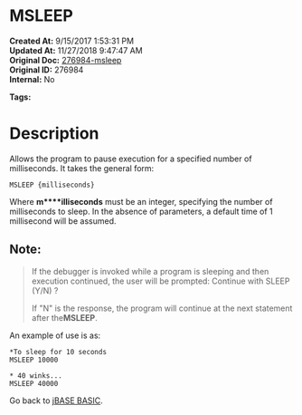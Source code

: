 # MSLEEP

**Created At:** 9/15/2017 1:53:31 PM  
**Updated At:** 11/27/2018 9:47:47 AM  
**Original Doc:** [276984-msleep](https://docs.jbase.com/36868-jbase-basic/276984-msleep)  
**Original ID:** 276984  
**Internal:** No  

**Tags:**
<badge text='program execution' vertical='middle' />

# Description

Allows the program to pause execution for a specified number of milliseconds. It takes the general form:

```
MSLEEP {milliseconds}
```

Where **m****illiseconds** must be an integer, specifying the number of milliseconds to sleep. In the absence of parameters, a default time of 1 millisecond will be assumed.

## Note:


> If the debugger is invoked while a program is sleeping and then execution continued, the user will be prompted: Continue with SLEEP (Y/N) ?
> 
> If "N" is the response, the program will continue at the next statement after the**MSLEEP**.


An example of use is as:

```
*To sleep for 10 seconds
MSLEEP 10000

* 40 winks...
MSLEEP 40000
```



Go back to [jBASE BASIC](./../jbase-basic-programmers-reference-guide).
